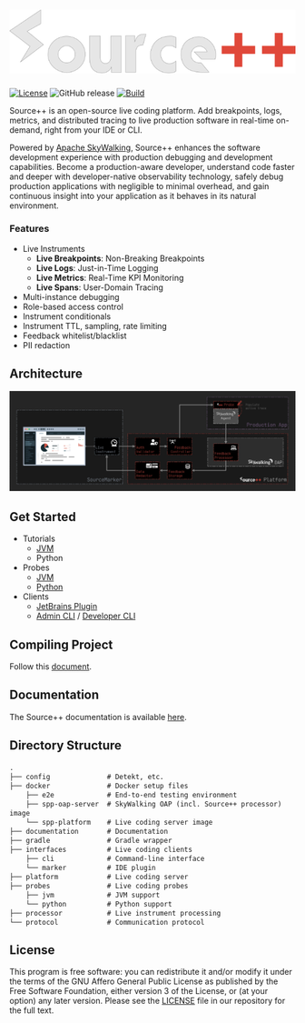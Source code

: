# ![](.github/media/sourcepp_logo.svg)

[![License](https://img.shields.io/github/license/sourceplusplus/live-platform)](LICENSE)
![GitHub release](https://img.shields.io/github/v/release/sourceplusplus/live-platform?include_prereleases)
[![Build](https://github.com/sourceplusplus/live-platform/actions/workflows/debian-build.yml/badge.svg)](https://github.com/sourceplusplus/live-platform/actions/workflows/debian-build.yml)

Source++ is an open-source live coding platform. Add breakpoints, logs, metrics, and distributed tracing to live production software in real-time on-demand, right from your IDE or CLI.

Powered by [Apache SkyWalking](https://github.com/apache/skywalking), Source++ enhances the software development experience with production debugging and development capabilities. Become a production-aware developer, understand code faster and deeper with developer-native observability technology, safely debug production applications with negligible to minimal overhead, and gain continuous insight into your application as it behaves in its natural environment.

### Features

- Live Instruments
  - **Live Breakpoints**: Non-Breaking Breakpoints 
  - **Live Logs**: Just-in-Time Logging
  - **Live Metrics**: Real-Time KPI Monitoring
  - **Live Spans**: User-Domain Tracing
- Multi-instance debugging
- Role-based access control
- Instrument conditionals
- Instrument TTL, sampling, rate limiting
- Feedback whitelist/blacklist
- PII redaction

## Architecture

![](.github/media/sourcepp_architecture.jpg)

## Get Started

<!-- - [Get Source++](https://sourceplusplus.com/get/) -->
- Tutorials
  - [JVM](https://github.com/sourceplusplus/tutorial-java)
  - Python
- Probes
  - [JVM](https://github.com/sourceplusplus/probe-jvm)
  - [Python](https://github.com/sourceplusplus/probe-python)
- Clients
  - [JetBrains Plugin](https://docs.sourceplusplus.com/implementation/tools/clients/jetbrains-plugin/)
  - [Admin CLI](https://docs.sourceplusplus.com/implementation/tools/clients/cli/admin/) / [Developer CLI](https://docs.sourceplusplus.com/implementation/tools/clients/cli/developer/)

## Compiling Project

Follow this [document](https://github.com/sourceplusplus/documentation/blob/master/docs/guides/How-to-build.md).

## Documentation

The Source++ documentation is available [here](https://docs.sourceplusplus.com).

## Directory Structure

    .
    ├── config              # Detekt, etc.
    ├── docker              # Docker setup files
        ├── e2e             # End-to-end testing environment
        ├── spp-oap-server  # SkyWalking OAP (incl. Source++ processor) image
        └── spp-platform    # Live coding server image
    ├── documentation       # Documentation
    ├── gradle              # Gradle wrapper
    ├── interfaces          # Live coding clients
        ├── cli             # Command-line interface
        └── marker          # IDE plugin
    ├── platform            # Live coding server
    ├── probes              # Live coding probes
        ├── jvm             # JVM support
        └── python          # Python support
    ├── processor           # Live instrument processing
    └── protocol            # Communication protocol

## License

This program is free software: you can redistribute it and/or modify it under the terms of the GNU Affero General Public License as published by the Free Software Foundation, either version 3 of the License, or (at your option) any later version. Please see the [LICENSE](LICENSE) file in our repository for the full text.

